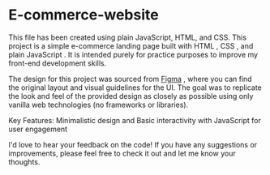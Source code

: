 # E-commerce-website
This file has been created using plain JavaScript, HTML, and CSS.
This project is a simple e-commerce landing page built with HTML , CSS , and plain JavaScript . It is intended purely for practice purposes to improve my front-end development skills.

The design for this project was sourced from [Figma](https://www.figma.com/design/uaGkXfHSeU1moklV8hFoQY/eCommerce-Website-%7C-Web-Page-Design-%7C-UI-KIT-%7C-Interior-Landing-Page-(Community)?node-id=117-818&m=dev&t=KH7Dwl5Lldz3bUwk-1) , where you can find the original layout and visual guidelines for the UI. The goal was to replicate the look and feel of the provided design as closely as possible using only vanilla web technologies (no frameworks or libraries).

Key Features:
Minimalistic design and
Basic interactivity with JavaScript for user engagement

I'd love to hear your feedback on the code! If you have any suggestions or improvements, please feel free to check it out and let me know your thoughts.